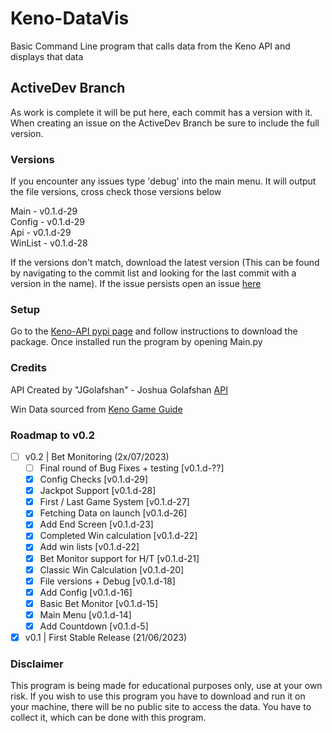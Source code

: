 # Keno-DataVis
Basic Command Line program that calls data from the Keno API and displays that data

## ActiveDev Branch
As work is complete it will be put here, each commit has a version with it.
When creating an issue on the ActiveDev Branch be sure to include the full version.

### Versions
If you encounter any issues type 'debug' into the main menu.
It will output the file versions, cross check those versions below

Main - v0.1.d-29\
Config - v0.1.d-29\
Api - v0.1.d-29\
WinList - v0.1.d-28

If the versions don't match, download the latest version (This can be found by navigating to the commit list and looking for the last commit with a version in the name). If the issue persists open an issue [here](https://github.com/CatotronExists/Keno-DataVis/issues)

### Setup
Go to the [Keno-API pypi page](https://pypi.org/project/kenoAPI/) and follow instructions to download the package.
Once installed run the program by opening Main.py

### Credits
API Created by "JGolafshan" - Joshua Golafshan [API](https://github.com/JGolafshan/keno-api)

Win Data sourced from [Keno Game Guide](https://www.keno.com.au/keno-pdfs/VIC_Game%20Guide.pdf)

### Roadmap to v0.2
- [ ] v0.2 | Bet Monitoring (2x/07/2023)
  - [ ] Final round of Bug Fixes + testing [v0.1.d-??]
  - [x] Config Checks [v0.1.d-29]
  - [x] Jackpot Support [v0.1.d-28]
  - [x] First / Last Game System [v0.1.d-27]
  - [x] Fetching Data on launch [v0.1.d-26]
  - [x] Add End Screen [v0.1.d-23]
  - [x] Completed Win calculation [v0.1.d-22]
  - [x] Add win lists [v0.1.d-22]
  - [x] Bet Monitor support for H/T [v0.1.d-21]
  - [x] Classic Win Calculation [v0.1.d-20]
  - [x] File versions + Debug [v0.1.d-18]
  - [x] Add Config [v0.1.d-16]
  - [x] Basic Bet Monitor [v0.1.d-15]
  - [x] Main Menu [v0.1.d-14]
  - [x] Add Countdown [v0.1.d-5]
- [x] v0.1 | First Stable Release (21/06/2023)

### Disclaimer
This program is being made for educational purposes only, use at your own risk.
If you wish to use this program you have to download and run it on your machine, there will be no public site to access the data. You have to collect it, which can be done with this program.